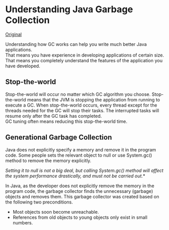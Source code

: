 # Understanding Java Garbage Collection
[Original](http://www.cubrid.org/blog/dev-platform/understanding-java-garbage-collection/)

Understanding how GC works can help you write much better Java applications.  
That means you have experience in developing applications of certain size. That means you completely understand the features of the application you have developed. 

## Stop-the-world 
Stop-the-world will occur no matter which GC algorithm you choose. Stop-the-world means that the JVM is stopping the application from running to execute a GC. When stop-the-world occurs, every thread except for the threads needed for the GC will stop their tasks. The interrupted tasks will resume only after the GC task has completed.  
GC tuning often means reducing this stop-the-world time.

## Generational Garbage Collection 

Java does not explicitly specify a memory and remove it in the program code. Some people sets the relevant object to null or use System.gc() method to remove the memory explicitly. 

*Setting it to null is not a big deal, but calling System.gc() method will affect the system performance drastically, and must not be carried out.** 

In Java, as the developer does not explicitly remove the memory in the program code, the garbage collector finds the unnecessary (garbage) objects and removes them. This garbage collector was created based on the following two preconditions.
* Most objects soon become unreachable.
* References from old objects to young objects only exist in small numbers.
